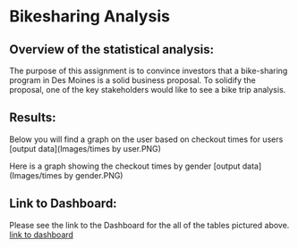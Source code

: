 # Bikesharing Analysis
## Overview of the statistical analysis:
The purpose of this assignment is to convince investors that a bike-sharing program in Des Moines is a solid business proposal. To solidify the proposal, one of the key stakeholders would like to see a bike trip analysis.
## Results:
Below you will find a graph on the user based on checkout times for users
[output data](Images/times by user.PNG)

Here is a graph showing the checkout times by gender
[output data](Images/times by gender.PNG)



## Link to Dashboard:
Please see the link to the Dashboard for the all of the tables pictured above.
[link to dashboard](https://public.tableau.com/app/profile/aaron.horneman/viz/BikeRide_Challenge_16747754228590/Story1?publish=yes)
